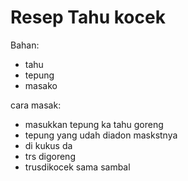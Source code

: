# Resep Tahu kocek 
 
 
Bahan:
- tahu
- tepung 
- masako
 
cara masak:
- masukkan tepung ka tahu goreng
- tepung yang udah diadon maskstnya
- di kukus da
- trs digoreng
- trusdikocek sama sambal
